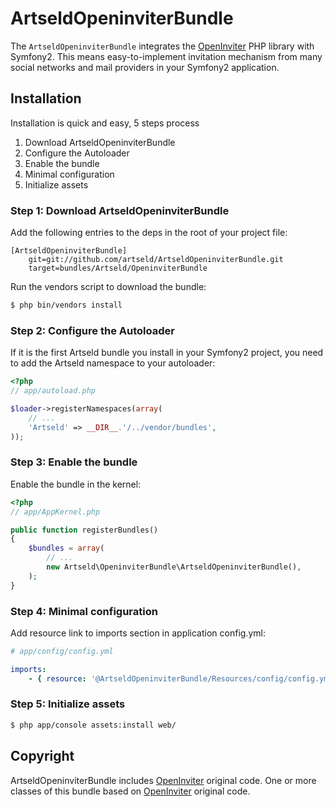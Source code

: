 ArtseldOpeninviterBundle
========================

The `ArtseldOpeninviterBundle` integrates the [OpenInviter](http://openinviter.com/)
PHP library with Symfony2. This means easy-to-implement invitation mechanism from many social networks and mail providers
in your Symfony2 application.

## Installation

Installation is quick and easy, 5 steps process

1. Download ArtseldOpeninviterBundle
2. Configure the Autoloader
3. Enable the bundle
4. Minimal configuration
5. Initialize assets

### Step 1: Download ArtseldOpeninviterBundle

Add the following entries to the deps in the root of your project file:

```
[ArtseldOpeninviterBundle]
    git=git://github.com/artseld/ArtseldOpeninviterBundle.git
    target=bundles/Artseld/OpeninviterBundle
```

Run the vendors script to download the bundle:

``` bash
$ php bin/vendors install
```

### Step 2: Configure the Autoloader

If it is the first Artseld bundle you install in your Symfony2 project,
you need to add the Artseld namespace to your autoloader:

``` php
<?php
// app/autoload.php

$loader->registerNamespaces(array(
    // ...
    'Artseld' => __DIR__.'/../vendor/bundles',
));
```

### Step 3: Enable the bundle

Enable the bundle in the kernel:

``` php
<?php
// app/AppKernel.php

public function registerBundles()
{
    $bundles = array(
        // ...
        new Artseld\OpeninviterBundle\ArtseldOpeninviterBundle(),
    );
}
```

### Step 4: Minimal configuration

Add resource link to imports section in application config.yml:

``` yaml
# app/config/config.yml

imports:
    - { resource: '@ArtseldOpeninviterBundle/Resources/config/config.yml' }
```

### Step 5: Initialize assets

``` bash
$ php app/console assets:install web/
```

## Copyright

ArtseldOpeninviterBundle includes [OpenInviter](http://openinviter.com/) original code.
One or more classes of this bundle based on [OpenInviter](http://openinviter.com/) original code.
